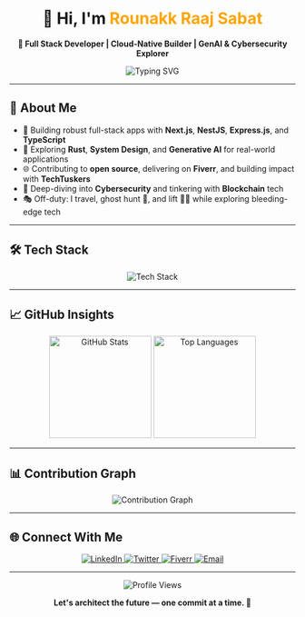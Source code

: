 <h1 align="center">👋 Hi, I'm <span style="color:#FFA500">Rounakk Raaj Sabat</span></h1>

<p align="center">
  <b>🚀 Full Stack Developer | Cloud-Native Builder | GenAI & Cybersecurity Explorer</b>
</p>

<div align="center">
  <img src="https://readme-typing-svg.demolab.com?font=Fira+Code&size=26&pause=1000&color=FF6F00&center=true&vCenter=true&width=1000&lines=Scalable+App+Architectures+with+Next.js+%26+NestJS;System+Programming+%7C+Rust+%7C+Cloud+%7C+DevOps;Open+Source+%7C+Fiverr+Freelancer+%7C+TechTuskers+Hacker" alt="Typing SVG">
</div>

---

## 🚀 About Me
- 🧩 Building robust full-stack apps with **Next.js**, **NestJS**, **Express.js**, and **TypeScript**
- 🧠 Exploring **Rust**, **System Design**, and **Generative AI** for real-world applications
- 🌐 Contributing to **open source**, delivering on **Fiverr**, and building impact with **TechTuskers**
- 🔐 Deep-diving into **Cybersecurity** and tinkering with **Blockchain** tech
- 🎭 Off-duty: I travel, ghost hunt 👻, and lift 🏋️‍♂️ while exploring bleeding-edge tech

---

## 🛠️ Tech Stack
<div align="center">
  <img src="https://skillicons.dev/icons?i=nextjs,nestjs,react,ts,js,java,c,express,postgres,mongodb,docker,kubernetes,aws,rust" alt="Tech Stack" />
</div>

---

## 📈 GitHub Insights
<div align="center">
  <img src="https://github-readme-stats.vercel.app/api?username=rounakkraaj-1744&show_icons=true&theme=tokyonight&hide_border=true&count_private=true" alt="GitHub Stats" height="180px">
  <img src="https://github-readme-stats.vercel.app/api/top-langs/?username=rounakkraaj-1744&layout=compact&theme=tokyonight&hide_border=true" alt="Top Languages" height="180px">
</div>

---

## 📊 Contribution Graph
<div align="center">
  <img src="https://github-readme-activity-graph.vercel.app/graph?username=rounakkraaj-1744&theme=tokyo-night&area=true" alt="Contribution Graph">
</div>

---

## 🌐 Connect With Me
<div align="center">
  <a href="https://linkedin.com/in/rounakk-raaj-745rrs" target="_blank">
    <img src="https://img.shields.io/badge/LinkedIn-%230077B5.svg?style=for-the-badge&logo=linkedin&logoColor=white" alt="LinkedIn">
  </a>
  <a href="https://twitter.com/rounakk_745" target="_blank">
    <img src="https://img.shields.io/badge/Twitter-%231DA1F2.svg?style=for-the-badge&logo=twitter&logoColor=white" alt="Twitter">
  </a>
  <a href="https://www.fiverr.com/rounakk_raaj" target="_blank">
    <img src="https://img.shields.io/badge/Fiverr-%2300B22D.svg?style=for-the-badge&logo=fiverr&logoColor=white" alt="Fiverr">
  </a>
  <a href="mailto:your-email@example.com" target="_blank">
    <img src="https://img.shields.io/badge/Email-%23D14836.svg?style=for-the-badge&logo=gmail&logoColor=white" alt="Email">
  </a>
</div>

---

<div align="center">
  <img src="https://komarev.com/ghpvc/?username=rounakkraaj-1744&style=flat-square&color=blueviolet" alt="Profile Views">
</div>

<p align="center">
  <b>Let's architect the future — one commit at a time. 🚀</b>
</p>
